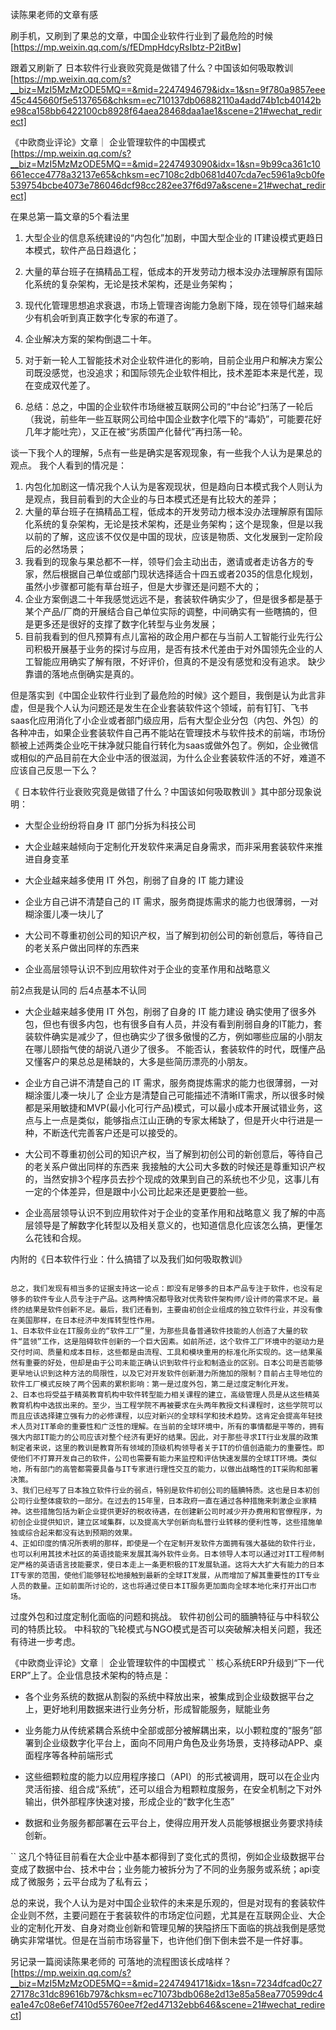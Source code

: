 读陈果老师的文章有感 

刷手机，又刷到了果总的文章，中国企业软件行业到了最危险的时候 [https://mp.weixin.qq.com/s/fEDmpHdcyRsIbtz-P2itBw]

跟着又刷新了 日本软件行业衰败究竟是做错了什么？中国该如何吸取教训 [https://mp.weixin.qq.com/s?__biz=MzI5MzMzODE5MQ==&mid=2247494679&idx=1&sn=9f780a9857eee45c445660f5e5137656&chksm=ec710137db06882110a4add74b1cb40142be98ca158bb6422100cb8928f64aea28468daa1ae1&scene=21#wechat_redirect]
     
《中欧商业评论》文章｜ 企业管理软件的中国模式 [https://mp.weixin.qq.com/s?__biz=MzI5MzMzODE5MQ==&mid=2247493090&idx=1&sn=9b99ca361c10661ecce4778a32137e65&chksm=ec7108c2db0681d407cda7ec5961a9cb0fe539754bcbe4073e786046dcf98cc282ee37f6d97a&scene=21#wechat_redirect]

在果总第一篇文章的5个看法里
1. 大型企业的信息系统建设的“内包化”加剧，中国大型企业的 IT建设模式更趋日本模式，软件产品日趋退化；
2. 大量的草台班子在搞精品工程，低成本的开发劳动力根本没办法理解原有国际化系统的复杂架构，无论是技术架构，还是业务架构；
3. 现代化管理思想追求衰退，市场上管理咨询能力急剧下降，现在领导们越来越少有机会听到真正数字化专家的布道了。
4. 企业解决方案的架构倒退二十年。
5. 对于新一轮人工智能技术对企业软件进化的影响，目前企业用户和解决方案公司既没感觉，也没追求；和国际领先企业软件相比，技术差距本来是代差，现在变成双代差了。

6. 总结：总之，中国的企业软件市场继被互联网公司的“中台论”扫荡了一轮后（我说，前些年一些互联网公司给中国企业数字化喂下的“毒奶”，可能要花好几年才能吐完），又正在被“劣质国产化替代”再扫荡一轮。

谈一下我个人的理解，5点有一些是确实是客观现象，有一些我个人认为是果总的观点。
我个人看到的情况是：
1. 内包化加剧这一情况我个人认为是客观现状，但是趋向日本模式我个人则认为是观点，我目前看到的大企业的与日本模式还是有比较大的差异；
2. 大量的草台班子在搞精品工程，低成本的开发劳动力根本没办法理解原有国际化系统的复杂架构，无论是技术架构，还是业务架构；这个是现象，但是以我以前的了解，这应该不仅仅是中国的现状，应该是物质、文化发展到一定阶段后的必然场景；
3. 我看到的现象与果总都不一样，领导们会主动出击，邀请或者走访各方的专家，然后根据自己单位或部门现状选择适合十四五或者2035的信息化规划，虽然小步骤都可能有草台班子，但是大步骤还是问题不大的；
4. 企业方案倒退二十年我感觉远远不是，套装软件确实少了，但是很多都是基于某个产品/厂商的开展结合自己单位实际的调整，中间确实有一些瞎搞的，但是更多还是很好的支撑了数字化转型与业务发展；
5. 目前我看到的但凡预算有点儿富裕的政企用户都在与当前人工智能行业先行公司积极开展基于业务的探讨与应用，是否有技术代差由于对外国领先企业的人工智能应用确实了解有限，不好评价，但真的不是没有感觉和没有追求。 缺少靠谱的落地点倒确实是真的。

但是落实到《中国企业软件行业到了最危险的时候》这个题目，我倒是认为此言非虚，但是我个人认为问题还是发生在企业套装软件这个领域，前有钉钉、飞书saas化应用消化了小企业或者部门级应用，后有大型企业分包（内包、外包）的各种冲击，如果企业套装软件自己再不能站在管理技术与软件技术的前端，市场份额被上述两类企业吃干抹净就只能自行转化为saas或做外包了。例如，企业微信或相似的产品目前在大企业中活的很滋润，为什么企业套装软件活的不好，难道不应该自己反思一下么？


《 日本软件行业衰败究竟是做错了什么？中国该如何吸取教训 》其中部分现象说明：
- 大型企业纷纷将自身 IT 部门分拆为科技公司

- 大企业越来越倾向于定制化开发软件来满足自身需求，而非采用套装软件来推进自身变革

- 大企业越来越多使用 IT 外包，削弱了自身的 IT 能力建设

- 企业方自己讲不清楚自己的 IT 需求，服务商提炼需求的能力也很薄弱，一对糊涂蛋儿凑一块儿了

- 大公司不尊重初创公司的知识产权，当了解到初创公司的新创意后，等待自己的老关系户做出同样的东西来

- 企业高层领导认识不到应用软件对于企业的变革作用和战略意义

前2点我是认同的
后4点基本不认同
- 大企业越来越多使用 IT 外包，削弱了自身的 IT 能力建设
确实使用了很多外包，但也有很多内包，也有很多自有人员，并没有看到削弱自身的IT能力，套装软件确实是减少了，但也确实少了很多傲慢的乙方，例如哪些应届的小朋友在哪儿颐指气使的胡说八道少了很多。
不能否认，套装软件的时代，既懂产品又懂客户的果总总是稀缺的，大多是些简历漂亮的小朋友。

- 企业方自己讲不清楚自己的 IT 需求，服务商提炼需求的能力也很薄弱，一对糊涂蛋儿凑一块儿了
企业方是清楚自己可能描述不清晰IT需求，所以很多时候都是采用敏捷和MVP(最小化可行产品)模式，可以最小成本开展试错业务，这点与上一点是类似，能够指点江山正确的专家太稀缺了，但是开火中行进是一种，不断迭代完善客户还是可以接受的。

- 大公司不尊重初创公司的知识产权，当了解到初创公司的新创意后，等待自己的老关系户做出同样的东西来
我接触的大公司大多数的时候还是尊重知识产权的，当然安排3个程序员去抄个现成的效果到自己的系统也不少见，这事儿有一定的个体差异，但是跟中小公司比起来还是更要脸一些。

- 企业高层领导认识不到应用软件对于企业的变革作用和战略意义
我了解的中高层领导是了解数字化转型以及相关意义的，也知道信息化应该怎么搞，更懂怎么花钱和合规。


内附的《日本软件行业：什么搞错了以及我们如何吸取教训》
```

总之，我们发现有相当多的证据支持这一论点：即没有足够多的日本产品专注于软件，也没有足够多的软件专业人员专注于产品。这两种情况都导致对优秀软件架构师/设计师的需求不足。最终的结果是软件创新不足。最后，我们还看到，主要由初创企业组成的独立软件行业，并没有像在美国那样，在日本经济中发挥转型性作用。
1、日本软件业在IT服务业的“软件工厂”里，为那些具备普通软件技能的人创造了大量的软件“蓝领”工作，这是阻碍软件创新的一个巨大因素。如前所述，这个软件工厂环境中的驱动力是交付时间、质量和成本目标，这些都是由流程、工具和模块重用的标准化所实现的。这一结果虽然有重要的好处，但却是由于公司未能正确认识到软件行业和制造业的区别。日本公司是否能够更早地认识到这种方法的局限性，以及它对开发软件创新潜力所施加的限制？目前占主导地位的软件工厂模式反映了两个因素的累积影响：第一是过度外包，第二是过度定制化开发。
2、日本也将受益于精英教育机构中软件转型能力相关课程的建立，高级管理人员是从这些精英教育机构中选拔出来的。至少，当工程学院不再被要求在头两年教授文科课程时，这些学院可以而且应该选择建立强有力的必修课程，以应对新兴的全球科学和技术趋势。这肯定会提高年轻技术人员对IT革命的重要性和广泛性的理解。在当前的全球环境中，所有的事情都是平等的，拥有强大内部IT能力的公司应该对整个经济有更好的结果。因此，对于那些寻求IT行业发展的政策制定者来说，这里的教训是教育所有领域的顶级机构领导者关于IT的价值创造能力的重要性。即使他们不打算开发自己的软件，公司也需要有能力来监控和评估快速发展的全球IT环境。类似地，所有部门的高管都需要具备与IT专家进行理性交互的能力，以做出战略性的IT采购和部署决策。
3、我们已经写了日本独立软件行业的弱点，特别是软件初创公司的腼腆特质。这也是日本初创公司行业整体疲软的一部分。在过去的15年里，日本政府一直在通过各种措施来刺激企业家精神。这些措施包括为新企业提供更好的税收待遇，在创建新公司时减少开办费用和官僚程序，为初创企业提供知识，建立区域集群，以及提高大学创新向私营行业转移的便利性等，这些措施单独或综合起来都没有达到预期的效果。
4、正如印度的情况所表明的那样，即使是一个在定制开发软件方面拥有强大基础的软件行业，也可以利用其技术社区的英语技能来发展其海外软件业务。日本领导人本可以通过对IT工程师制定严格的英语语言技能要求，使日本走上一条更积极的IT发展轨道。这将大大扩大有能力的日本IT专家的范围，使他们能够轻松地接触到最新的全球IT发展，从而增加了解其重要性的IT专业人员的数量。正如前面所讨论的，这也将通过使日本IT服务更加面向全球本地化来打开出口市场。

```

过度外包和过度定制化面临的问题和挑战。
软件初创公司的腼腆特征与中科软公司的特质比较。
中科软的飞轮模式与NGO模式是否可以突破解决相关问题，我还有待进一步考虑。







 《中欧商业评论》文章｜ 企业管理软件的中国模式 
`` 
核心系统ERP升级到“下一代ERP”上了。企业信息技术架构的特点是：

* 各个业务系统的数据从割裂的系统中释放出来，被集成到企业级数据平台之上，更好地利用数据来进行业务分析，形成智能服务，赋能业务

* 业务能力从传统紧耦合系统中全部或部分被解耦出来，以小颗粒度的“服务”部署到企业级数字化平台上，面向不同用户角色及业务场景，支持移动APP、桌面程序等各种前端形式

* 这些细颗粒度的能力以应用程序接口（API）的形式被调用，既可以在企业内灵活衔接、组合成“系统”，还可以组合为粗颗粒度服务，在安全机制之下对外输出，供外部程序快速对接，形成企业的“数字化生态”

* 数据和业务服务都部署在云平台上，使得应用开发人员能够根据业务要求持续创新。

``
这几个特征目前看在大企业中基本都得到了变化式的贯彻，例如企业级数据平台变成了数据中台、技术中台；业务能力被拆分为了不同的业务服务或系统；api变成了微服务；云平台成为了私有云；

总的来说，我个人认为是对中国企业软件的未来是乐观的，但是对现有的套装软件企业则不然，主要问题在于套装软件的市场定位问题，尤其是在互联网企业、大企业的定制化开发、自身对商业创新和管理见解的狭隘挤压下面临的挑战我倒是感觉确实非常堪忧。但是在当前市场容量下，也许他们倒下倒未尝不是一件好事。



另记录一篇阅读陈果老师的 可落地的流程图该长成啥样？[https://mp.weixin.qq.com/s?__biz=MzI5MzMzODE5MQ==&mid=2247494171&idx=1&sn=7234dfcad0c2727178c31dc89616b797&chksm=ec71073bdb068e2d13e85a58ea770599dc4ea1e47c08e6ef7410d55760ee7f2ed47132ebb646&scene=21#wechat_redirect]











